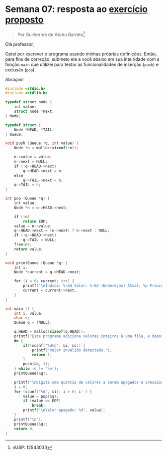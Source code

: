 # Semana 07: resposta ao [exercício proposto](http://www.each.usp.br/digiampietri/ACH2023/ACH2023_AtividadeSemanal07.pdf)

> Por Guilherme de Abreu Barreto[^1]

Olá professor,

Optei por escrever o programa usando minhas próprias definições. Então, para fins de correção, submeto ele a você abaixo em sua inteiridade com a função `main` que utilizei para testar as funcionalidades de inserção (`push`) e exclusão (`pop`).

Abraços!

```c
#include <stdio.h>
#include <stdlib.h>

typedef struct node {
    int value;
    struct node *next;
} Node;

typedef struct {
    Node *HEAD, *TAIL;
} Queue;

void push (Queue *q, int value) {
    Node *n = malloc(sizeof(*n));

    n->value = value;
    n->next = NULL;
    if (!q->HEAD->next)
        q->HEAD->next = n;
    else
        q->TAIL->next = n;
    q->TAIL = n;
}

int pop (Queue *q) {
    int value;
    Node *n = q->HEAD->next;

    if (!n)
        return EOF;
    value = n->value;
    q->HEAD->next = (n->next) ? n->next : NULL;
    if (!q->HEAD->next)
        q->TAIL = NULL;
    free(n);
    return value;
}

void printQueue (Queue *q) {
    int i;
    Node *current = q->HEAD->next;

    for (i = 0; current; i++) {
        printf("\nÍndice: %-6d Valor: %-6d (Endereços) Atual: %p Próximo: %p\n", i, current->value, current, current->next);
        current = current->next;
    }
}

int main () {
    int i, value;
    char c;
    Queue q = {NULL};

    q.HEAD = malloc(sizeof(q.HEAD));
    printf("Este programa adiciona valores inteiros à uma fila, e depois permite excluí-los da mesma.\nDigite uma sequência de valores e pressione ENTER: ");
    do {
        if(!scanf("%d%c", &i, &c)) {
            printf("Valor inválido detectado.");
            return 1;
        }
        push(&q, i);
    } while (c != '\n');
    printQueue(&q);

    printf("\nDigite uma quantia de valores a serem apagados e pressione ENTER: ");
    i = 0;
    for (scanf("%d", &i); i > 0; i--) {
        value = pop(&q);
        if (value == EOF)
            break;
        printf("\nValor apagado: %d", value);
    }
    printf("\n");
    printQueue(&q);
    return 0;
}
```

[^1]: nUSP: 12543033